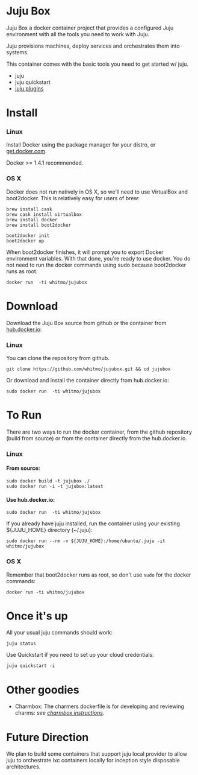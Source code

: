 # Juju Box

Juju Box a docker container project that provides a configured Juju
environment with all the tools you need to work with Juju.

Juju provisions machines, deploy services and orchestrates them into
systems.

This container comes with the basic tools you need to get started w/
juju.

 - juju
 - juju quickstart
 - [juju plugins](https://github.com/juju/plugins)

# Install

### Linux
Install Docker using the package manager for your distro, or
[get.docker.com](https://get.docker.com/).

Docker >= 1.4.1 recommended.

### OS X

Docker does not run natively in OS X, so we'll need to use VirtualBox
and boot2docker. This is relatively easy for users of brew:

```
brew install cask
brew cask install virtualbox
brew install docker
brew install boot2docker

boot2docker init
boot2docker up
```

When boot2docker finishes, it will prompt you to export Docker
environment variables. With that done, you're ready to use docker.
You do not need to run the docker commands using sudo because
boot2docker runs as root.

    docker run  -ti whitmo/jujubox

# Download

Download the Juju Box source from github or the container from
[hub.docker.io](https://registry.hub.docker.com/u/whitmo/jujubox/):

### Linux
You can clone the repository from github.

```
git clone https://github.com/whitmo/jujubox.git && cd jujubox

```

Or download and install the container directly from hub.docker.io:

```
sudo docker run  -ti whitmo/jujubox
```


# To Run

There are two ways to run the docker container, from the github
repository (build from source) or from the container directly from the
hub.docker.io.


### Linux

#### From source:
```
sudo docker build -t jujubox ./
sudo docker run -i -t jujubox:latest
```

#### Use hub.docker.io:
```
sudo docker run  -ti whitmo/jujubox
```

If you already have juju installed, run the container using your
existing ${JUJU_HOME} directory (~/.juju):

```
sudo docker run --rm -v ${JUJU_HOME}:/home/ubuntu/.juju -it whitmo/jujubox
```

### OS X
Remember that boot2docker runs as root, so don't use `sudo` for the docker
commands:
```
docker run -ti whitmo/jujubox
```

# Once it's up

All your usual juju commands should work:

    juju status


Use Quickstart if you need to set up your cloud credentials:

    juju quickstart -i


# Other goodies

 - Charmbox: The charmers dockerfile is for developing and reviewing charms:
   *see
   [charmbox instructions](charmbox.md)*.

# Future Direction

We plan to build some containers that support juju local provider to
allow juju to orchestrate lxc containers locally for inception style
disposable architectures.
